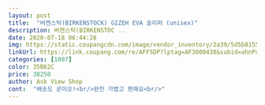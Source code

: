```yaml
---
layout: post 
title:  "버켄스탁(BIRKENSTOCK) GIZEH EVA 슬리퍼 (unisex)" 
description: 버켄스탁(BIRKENSTOC ..
date: 2020-07-18 06:44:28 
img: https://static.coupangcdn.com/image/vendor_inventory/2a39/5d5b8155c3974f8463876c35b78c0ab1837e4fa92e4df75046ed41a3cbad.jpg 
linkUrl: https://link.coupang.com/re/AFFSDP?lptag=AF3600438&subid=ahnPublicAsk&pageKey=1440005026&itemId=2483640688&vendorItemId=70476914925&traceid=V0-113-1a5b7ff7b154dff7 
categories: [1007] 
color: 35B62C 
price: 38250 
author: Ask View Shop 
cont:  "배송도 굳이오!<br/>완전 가볍고 편해요<br/>" 
---
```

